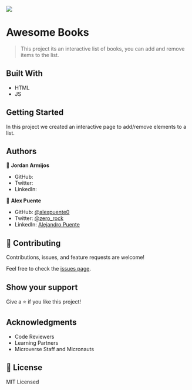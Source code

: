 ![](https://img.shields.io/badge/Microverse-blueviolet)

# Awesome Books

> This project its an interactive list of books, you can add and remove items to the list.

## Built With

- HTML
- JS

## Getting Started

In this project we created an interactive page to add/remove elements to a list.

## Authors

👤 **Jordan Armijos**

- GitHub: 
- Twitter: 
- LinkedIn:

👤 **Alex Puente**

- GitHub: [@alexpuente0](https://github.com/alexpuente0)
- Twitter: [@zero_rock](https://twitter.com/zero_rock)
- LinkedIn: [Alejandro Puente](https://www.linkedin.com/in/alejandro-puente-farías-154a7629/)


## 🤝 Contributing

Contributions, issues, and feature requests are welcome!

Feel free to check the [issues page](https://github.com/alexpuente0/My-Portfolio/issues).

## Show your support

Give a ⭐️ if you like this project!

## Acknowledgments
 
- Code Reviewers
- Learning Partners
- Microverse Staff and Micronauts

## 📝 License

MIT Licensed
